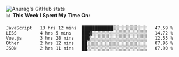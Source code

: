 
![Anurag's GitHub stats](https://github-readme-stats.vercel.app/api?username=supergczh&show_icons=true&theme=radical)
<br />
📊 **This Week I Spent My Time On:**

<!--START_SECTION:waka-->
```text
JavaScript   13 hrs 12 mins  ████████████░░░░░░░░░░░░░   47.59 % 
LESS         4 hrs 5 mins    ███▓░░░░░░░░░░░░░░░░░░░░░   14.72 % 
Vue.js       3 hrs 28 mins   ███░░░░░░░░░░░░░░░░░░░░░░   12.55 % 
Other        2 hrs 12 mins   ██░░░░░░░░░░░░░░░░░░░░░░░   07.96 % 
JSON         2 hrs 11 mins   ██░░░░░░░░░░░░░░░░░░░░░░░   07.90 % 
```
<!--END_SECTION:waka-->
